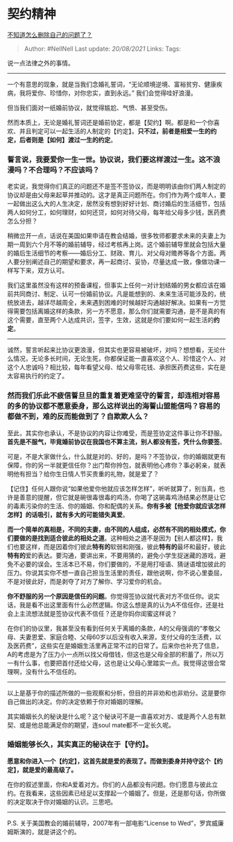 # 契约精神
[不知道怎么删除自己的问题了？](https://www.zhihu.com/question/315585515/answer/625609860)

> Author: #NellNell
Last update: *20/08/2021*
Links:
Tags:

说一点法律之外的事情。

---

一个有意思的现象，就是当我们念婚礼誓词，“无论顺境逆境、富裕贫穷、健康疾病，我将爱你、珍惜你，对你忠实，直到永远。” 我们会觉得哇好浪漫。

但当我们面对一纸婚前协议，就觉得尴尬、气愤、甚至受伤。

然而本质上，无论是婚礼誓词还是婚前协定，都是【契约】啊。都是和一个你喜欢、并且判定可以一起生活的人制定的【约定】。**只不过，前者是相爱一生的约定，后者则是【如何】渡过一生的约定**。

### 誓言说，我要爱你一生一世。协议说，我们要这样渡过一生。这不浪漫吗？不合理吗？不应该吗？

老实说，我觉得你们真正的问题还不是签不签协议，而是明明该由你们两人制定的协议却是由父母来起草并推动的。这才是真正问题所在。你们作为两个成年人，要一起做出这么大的人生决定，居然没有想到好好计划、商讨婚后的生活细节，包括两人如何分工，如何理财，如何还贷，如何对待父母，每年给父母多少钱，医药费怎么分担？

稍微岔开一点，话说在美国如果申请在教会结婚，很多牧师都要求未来的夫妻上为期一周到六个月不等的婚前辅导，经过考核再上岗。这个婚前辅导里就会包括大量的婚后生活细节的考察——婚后分工、财政、育儿、对父母对赡养等各个方面。两人要分别阐述自己的期望和要求，再一起商讨、妥协，尽量达成一致，像做功课一样写下来，双方认可。

我们这里虽然没有这样的预备课程，但事实上任何一对计划结婚的男女都应该在婚前共同商讨、制定、认可一份婚前协议。凡是能想到的、未来生活可能涉及的，统统放进去，越详尽越周全，未来遇到困难的时候越好沟通越好解决。如果有一方觉得需要包括离婚这样的条款，另一方不愿意，那么你们就需要沟通，是不是真的有这个需要，直至两个人达成共识，签字，生效，这就是你们要如何一起生活的**约定**。

---

诚然，誓言听起来比协议更浪漫，但其实也更容易被破坏，对吗？想想看，无论什么情况，无论多长时间，无论生死，你都保证能一直喜欢这个人、珍惜这个人、对这个人忠诚吗？相比较，每年看望父母、给父母零花钱、承担医药费这些，实在是太容易执行的约定了。

### **然而我们乐此不疲信誓旦旦的重复着更难坚守的誓言，却连相对容易的多的协议都不愿意委身，那么这样说出的海誓山盟能信吗？容易的都做不到，难的反而能做到了？自欺欺人么？**

至此，其实你也承认，不是协议的内容让你难受，而是签协定这件事让你不舒服。**首先是不服气，毕竟婚前协议在我国也不算主流，别人都没有签，凭什么你要签**。

可是，不是大家做什么，什么就是对的、好的，是吗？不签协议，你的婚姻就更有保障，你的另一半就更信任你？出门帮你拎包，就表明他心疼你？事必躬亲，就表明他有担当？给你生日情人节买贵重的礼物，就是爱了？

【记住】任何人跟你说“如果他爱你他就应该怎样怎样”，听听就算了，别当真，也许是善意的提醒，但它就是碗很毒很毒的鸡汤，你喝了这碗毒鸡汤结果必然是让它的毒素污染你的生活、你的婚姻、你和配偶的关系。**你有多被【他爱你就应该怎样怎样】的话吸引，就有多大的可能错失真爱**。

**而一个简单的真相是，不同的夫妻，由不同的人组成，必然有不同的相处模式，你们要做的是找到适合彼此的相处之道**。这种相处之道不是因为【别人都这样】，我们也要这样，而是因着你们彼此**特有的**软弱和刚强，彼此**特有的**最坏和最好，彼此**特有的**爱的表达。要沟通，要讲出来，不要用猜的，避免小学生捉迷藏的游戏，避免不必要的误会。生活本已不易，你们要做的，不是用打哑语、猜谜语增加彼此的压力。你说其实你不想一直自己担当生活里的责任，跟他说啊，你不说心里委屈，不是对彼此好，而是剥夺了对方了解你、学习爱你的机会。

**你不舒服的另一个原因是信任的问题**。你觉得签协议就代表对方不信任你。说实话，我是看不出这里面有什么必然逻辑。你这么想是真的认为A不信任你，还是社会上主流想法就是签协议代表不信任？还是你妈你闺蜜这样说？

在你们的协议里，我甚至没有看到任何关于离婚的条款，A的父母强调的“孝敬父母、夫妻恩爱、家庭合睦、父母60岁以后没有收入来源，支付父母的生活费，以及医药费”，这些实在是婚姻生活里再正常不过的日常了。后来你也补充了信息，A的考虑是为了压力小一点所以找父母借钱，但这也是父母全部的积蓄了，所以万一有什么事，也要把首付还给父母，这也是让父母心里踏实一点。我觉得这很合常理啊，没有什么不信任的。

---

以上是基于你的描述所做的一些观察和分析，但目的并非劝和也非劝分。这是要你自己做出的决定。你的决定依赖于你对婚姻的理解。

其实婚姻长久的秘诀是什么呢？这个秘诀可不是一直喜欢对方、或是两个人总有默契、或是他总能满足你的期望，连soul mate都不一定长久呢。

### **婚姻能够长久，其实真正的秘诀在于【守约】**。

**愿意和你进入一个【约定】，这首先就是爱的表现了。而做到委身并持守这个【约定】，就是爱的最高级了。**

在你的叙述里面，你和A爱着对方。你们的人品都没有问题。你们愿意与彼此立约。在我看来，这些因素已经足以支撑起一个婚姻了。但是，还是那句话，你所做的决定取决于你对婚姻的认识。三思吧。

---

P.S. 关于美国教会的婚前辅导，2007年有一部电影“License to Wed”，罗宾威廉姆斯演的，就是讲这个的。
